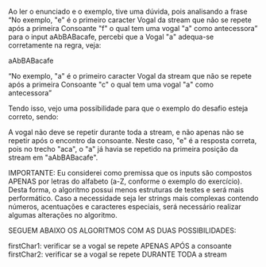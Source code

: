 Ao ler o enunciado e o exemplo, tive uma dúvida, pois analisando a frase “No exemplo, "e" é o primeiro 
caracter Vogal da stream que não se repete após a primeira Consoante "f" o qual tem uma vogal "a" como 
antecessora” para o input aAbBABacafe, percebi que a Vogal "a" adequa-se corretamente na regra, veja:

aAbBABacafe

“No exemplo, "a" é o primeiro caracter Vogal da stream que não se repete após a primeira 
Consoante "c" o qual tem uma vogal "a" como antecessora” 

Tendo isso, vejo uma possibilidade para que o exemplo do desafio esteja correto, sendo:

A vogal não deve se repetir durante toda a stream, e não apenas não se repetir após o 
encontro da consoante. Neste caso, "e" é a resposta correta, pois no trecho "aca", o "a" já 
havia se repetido na primeira posição da stream em "aAbBABacafe".


IMPORTANTE: Eu considerei como premissa que os inputs são compostos APENAS por letras do 
alfabeto (a-Z, conforme o exemplo do exercício). Desta forma, o algoritmo possui menos estruturas de testes 
e será mais performático. Caso a necessidade seja ler strings mais complexas contendo números, 
acentuações e caracteres especiais, será necessário realizar algumas alterações no algoritmo.

SEGUEM ABAIXO OS ALGORITMOS COM AS DUAS POSSIBILIDADES:

firstChar1: verificar se a vogal se repete APENAS APÓS a consoante
firstChar2: verificar se a vogal se repete DURANTE TODA a stream
